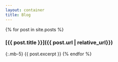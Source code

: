 ```yaml
---
layout: container
title: Blog
---
```

{% for post in site.posts %}
###  [{{ post.title }}]({{ post.url | relative_url}})

{:.mb-5}
{{ post.excerpt }}
{% endfor %}